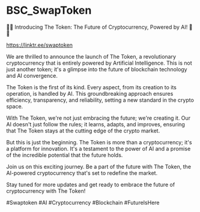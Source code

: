 # BSC_SwapToken

📣🚀 Introducing The Token: The Future of Cryptocurrency, Powered by AI! 🚀📣

https://linktr.ee/swaptoken

We are thrilled to announce the launch of The Token, a revolutionary cryptocurrency that is entirely powered by Artificial Intelligence. This is not just another token; it's a glimpse into the future of blockchain technology and AI convergence.

The Token is the first of its kind. Every aspect, from its creation to its operation, is handled by AI. This groundbreaking approach ensures efficiency, transparency, and reliability, setting a new standard in the crypto space.

With The Token, we're not just embracing the future; we're creating it. Our AI doesn't just follow the rules; it learns, adapts, and improves, ensuring that The Token stays at the cutting edge of the crypto market.

But this is just the beginning. The Token is more than a cryptocurrency; it's a platform for innovation. It's a testament to the power of AI and a promise of the incredible potential that the future holds.

Join us on this exciting journey. Be a part of the future with The Token, the AI-powered cryptocurrency that's set to redefine the market.

Stay tuned for more updates and get ready to embrace the future of cryptocurrency with The Token!

#Swaptoken #AI #Cryptocurrency #Blockchain #FutureIsHere
